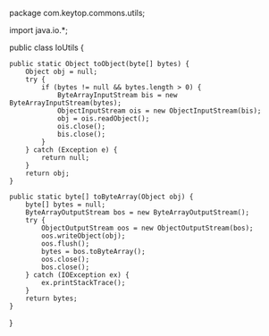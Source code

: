 package com.keytop.commons.utils;

import java.io.*;

public class IoUtils {

    public static Object toObject(byte[] bytes) {
        Object obj = null;
        try {
            if (bytes != null && bytes.length > 0) {
                ByteArrayInputStream bis = new ByteArrayInputStream(bytes);
                ObjectInputStream ois = new ObjectInputStream(bis);
                obj = ois.readObject();
                ois.close();
                bis.close();
            }
        } catch (Exception e) {
            return null;
        }
        return obj;
    }

    public static byte[] toByteArray(Object obj) {
        byte[] bytes = null;
        ByteArrayOutputStream bos = new ByteArrayOutputStream();
        try {
            ObjectOutputStream oos = new ObjectOutputStream(bos);
            oos.writeObject(obj);
            oos.flush();
            bytes = bos.toByteArray();
            oos.close();
            bos.close();
        } catch (IOException ex) {
            ex.printStackTrace();
        }
        return bytes;
    }
}
